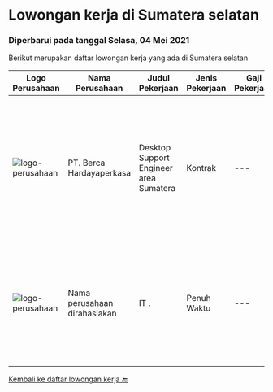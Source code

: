 
  # Lowongan kerja di Sumatera selatan

  ### Diperbarui pada tanggal Selasa, 04 Mei 2021

  Berikut merupakan daftar lowongan kerja yang ada di Sumatera selatan

  |Logo Perusahaan | Nama Perusahaan | Judul Pekerjaan | Jenis Pekerjaan | Gaji Pekerjaan | Lokasi | Deskripsi | Tanggal diunggah | Pranala |
  | -------------- | --------------- | --------------- | --------- | --------- | -------------- | ------- | ----------- | ----------- |
  |![logo-perusahaan](https://image-service-cdn.seek.com.au/0c900ac2b5b1a2cf9bee651ce5d069e68ff14c92/ee4dce1061f3f616224767ad58cb2fc751b8d2dc)|PT. Berca Hardayaperkasa|Desktop Support Engineer area Sumatera|Kontrak|---|Palembang|Delivery the implementation and provide PC, Printer, and Networking. Analyze and diagnose technical issues and give fast problem resolution Technical...|Jumat, 30 April 2021|https://www.jobstreet.co.id/id/job/desktop-support-engineer-area-sumatera-3520871?token=0~2b107040-6c31-4ad5-b346-7b3ad544e1f1&sectionRank=1&jobId=jobstreet-id-job-3520871|
|![logo-perusahaan](https://us.123rf.com/450wm/pavelstasevich/pavelstasevich1811/pavelstasevich181101027/112815900-stock-vector-no-image-available-icon-flat-vector.jpg?ver=6)|Nama perusahaan dirahasiakan|IT .|Penuh Waktu|---|Sumatera Selatan|Pendidikan minimal S1 segala jurusan Untuk posisi programmer harus memiliki pengetahuan mengenai PHP dan bahasa pemrograman lainnya Untuk posisi IT...|Rabu, 07 April 2021|https://www.jobstreet.co.id/id/job/it-3501117?token=0~2b107040-6c31-4ad5-b346-7b3ad544e1f1&sectionRank=2&jobId=jobstreet-id-job-3501117|


  [Kembali ke daftar lowongan kerja 🔙](../README.md#daftar-lowongan-kerja)
  